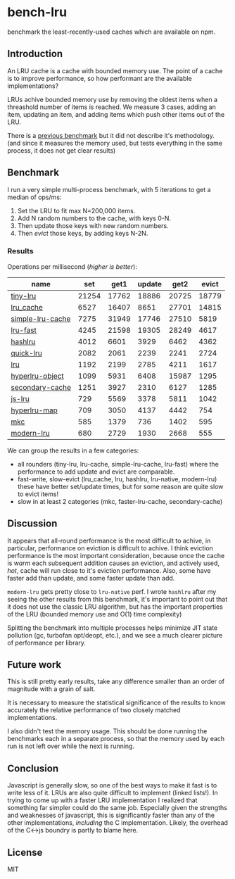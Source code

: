 # bench-lru

benchmark the least-recently-used caches which are available on npm.

## Introduction

An LRU cache is a cache with bounded memory use.
The point of a cache is to improve performance,
so how performant are the available implementations?

LRUs achive bounded memory use by removing the oldest items when a threashold number of items
is reached. We measure 3 cases, adding an item, updating an item, and adding items
which push other items out of the LRU.

There is a [previous benchmark](https://www.npmjs.com/package/bench-cache)
but it did not describe it's methodology. (and since it measures the memory used,
but tests everything in the same process, it does not get clear results)

## Benchmark

I run a very simple multi-process benchmark, with 5 iterations to get a median of ops/ms:

1. Set the LRU to fit max N=200,000 items.
2. Add N random numbers to the cache, with keys 0-N.
3. Then update those keys with new random numbers.
4. Then _evict_ those keys, by adding keys N-2N.

### Results

Operations per millisecond (*higher is better*):

| name                                                   | set   | get1  | update | get2  | evict |
|--------------------------------------------------------|-------|-------|--------|-------|-------|
| [tiny-lru](https://npmjs.com/package/tiny-lru)                 | 21254 | 17762 | 18886  | 20725 | 18779 |
| [lru_cache](https://npmjs.com/package/lru_cache)               | 6527  | 16407 | 8651   | 27701 | 14815 |
| [simple-lru-cache](https://npmjs.com/package/simple-lru-cache) | 7275  | 31949 | 17746  | 27510 | 5819  |
| [lru-fast](https://npmjs.com/package/lru-fast)                 | 4245  | 21598 | 19305  | 28249 | 4617  |
| [hashlru](https://npmjs.com/package/hashlru)                   | 4012  | 6601  | 3929   | 6462  | 4362  |
| [quick-lru](https://npmjs.com/package/quick-lru)               | 2082  | 2061  | 2239   | 2241  | 2724  |
| [lru](https://www.npmjs.com/package/lru)                       | 1192  | 2199  | 2785   | 4211  | 1617  |
| [hyperlru-object](https://npmjs.com/package/hyperlru-object)   | 1099  | 5931  | 6408   | 15987 | 1295  |
| [secondary-cache](https://npmjs.com/package/secondary-cache)   | 1251  | 3927  | 2310   | 6127  | 1285  |
| [js-lru](https://www.npmjs.com/package/quick-lru)              | 729   | 5569  | 3378   | 5811  | 1042  |
| [hyperlru-map](https://npmjs.com/package/hyperlru-map)         | 709   | 3050  | 4137   | 4442  | 754   |
| [mkc](https://npmjs.com/packacge/package/mkc)                  | 585   | 1379  | 736    | 1402  | 595   |
| [modern-lru](https://npmjs.com/package/modern-lru)             | 680   | 2729  | 1930   | 2668  | 555   |


We can group the results in a few categories:

* all rounders (tiny-lru, lru-cache, simple-lru-cache, lru-fast) where the performance to add update and evict are comparable.
* fast-write, slow-evict (lru_cache, lru, hashlru, lru-native, modern-lru) these have better set/update times, but for some reason are quite slow to evict items!
* slow in at least 2 categories (mkc, faster-lru-cache, secondary-cache)

## Discussion

It appears that all-round performance is the most difficult to achive, in particular,
performance on eviction is difficult to achive. I think eviction performance is the most important
consideration, because once the cache is _warm_ each subsequent addition causes an eviction,
and actively used, _hot_, cache will run close to it's eviction performance.
Also, some have faster add than update, and some faster update than add.

`modern-lru` gets pretty close to `lru-native` perf.
I wrote `hashlru` after my seeing the other results from this benchmark, it's important to point
out that it does not use the classic LRU algorithm, but has the important properties of the LRU
(bounded memory use and O(1) time complexity)

Splitting the benchmark into multiple processes helps minimize JIT state pollution (gc, turbofan opt/deopt, etc.), and we see a much clearer picture of performance per library.

## Future work

This is still pretty early results, take any difference smaller than an order of magnitude with a grain of salt.

It is necessary to measure the statistical significance of the results to know accurately the relative performance of two closely matched implementations.

I also didn't test the memory usage. This should be done running the benchmarks each in a separate process, so that the memory used by each run is not left over while the next is running.

## Conclusion

Javascript is generally slow, so one of the best ways to make it fast is to write less of it.
LRUs are also quite difficult to implement (linked lists!). In trying to come up with a faster
LRU implementation I realized that something far simpler could do the same job. Especially
given the strengths and weaknesses of javascript, this is significantly faster than any of the
other implementations, _including_ the C implementation. Likely, the overhead of the C<->js boundry
is partly to blame here.

## License

MIT

